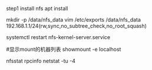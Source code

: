 step1 install nfs
    apt install

mkdir -p /data/nfs_data
vim /etc/exports
    /data/nfs_data 192.168.1.1/24(rw,sync,no_subtree_check,no_root_squash)

systemctl restart nfs-kernel-server.service

#显示mount的机器列表
showmount -e localhost

nfsstat
rpcinfo
netstat -tu -4
